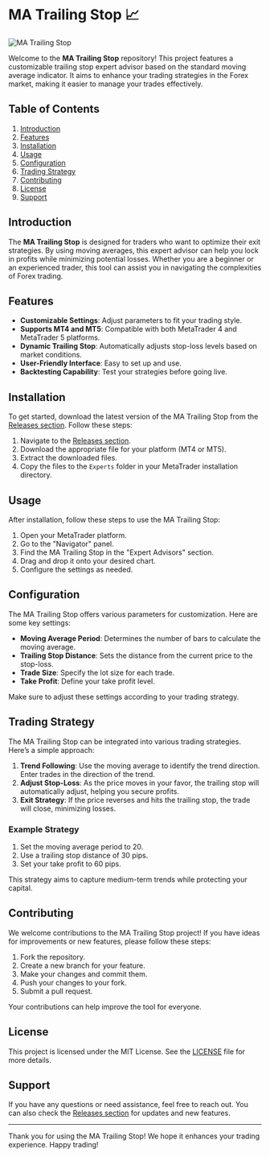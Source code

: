 # MA Trailing Stop 📈

![MA Trailing Stop](https://img.shields.io/badge/Download-Releases-blue?style=for-the-badge&logo=github)

Welcome to the **MA Trailing Stop** repository! This project features a customizable trailing stop expert advisor based on the standard moving average indicator. It aims to enhance your trading strategies in the Forex market, making it easier to manage your trades effectively.

## Table of Contents

1. [Introduction](#introduction)
2. [Features](#features)
3. [Installation](#installation)
4. [Usage](#usage)
5. [Configuration](#configuration)
6. [Trading Strategy](#trading-strategy)
7. [Contributing](#contributing)
8. [License](#license)
9. [Support](#support)

## Introduction

The **MA Trailing Stop** is designed for traders who want to optimize their exit strategies. By using moving averages, this expert advisor can help you lock in profits while minimizing potential losses. Whether you are a beginner or an experienced trader, this tool can assist you in navigating the complexities of Forex trading.

## Features

- **Customizable Settings**: Adjust parameters to fit your trading style.
- **Supports MT4 and MT5**: Compatible with both MetaTrader 4 and MetaTrader 5 platforms.
- **Dynamic Trailing Stop**: Automatically adjusts stop-loss levels based on market conditions.
- **User-Friendly Interface**: Easy to set up and use.
- **Backtesting Capability**: Test your strategies before going live.

## Installation

To get started, download the latest version of the MA Trailing Stop from the [Releases section](https://github.com/ritekrajput/MA-Trailing-Stop/releases). Follow these steps:

1. Navigate to the [Releases section](https://github.com/ritekrajput/MA-Trailing-Stop/releases).
2. Download the appropriate file for your platform (MT4 or MT5).
3. Extract the downloaded files.
4. Copy the files to the `Experts` folder in your MetaTrader installation directory.

## Usage

After installation, follow these steps to use the MA Trailing Stop:

1. Open your MetaTrader platform.
2. Go to the "Navigator" panel.
3. Find the MA Trailing Stop in the "Expert Advisors" section.
4. Drag and drop it onto your desired chart.
5. Configure the settings as needed.

## Configuration

The MA Trailing Stop offers various parameters for customization. Here are some key settings:

- **Moving Average Period**: Determines the number of bars to calculate the moving average.
- **Trailing Stop Distance**: Sets the distance from the current price to the stop-loss.
- **Trade Size**: Specify the lot size for each trade.
- **Take Profit**: Define your take profit level.

Make sure to adjust these settings according to your trading strategy.

## Trading Strategy

The MA Trailing Stop can be integrated into various trading strategies. Here’s a simple approach:

1. **Trend Following**: Use the moving average to identify the trend direction. Enter trades in the direction of the trend.
2. **Adjust Stop-Loss**: As the price moves in your favor, the trailing stop will automatically adjust, helping you secure profits.
3. **Exit Strategy**: If the price reverses and hits the trailing stop, the trade will close, minimizing losses.

### Example Strategy

1. Set the moving average period to 20.
2. Use a trailing stop distance of 30 pips.
3. Set your take profit to 60 pips.

This strategy aims to capture medium-term trends while protecting your capital.

## Contributing

We welcome contributions to the MA Trailing Stop project! If you have ideas for improvements or new features, please follow these steps:

1. Fork the repository.
2. Create a new branch for your feature.
3. Make your changes and commit them.
4. Push your changes to your fork.
5. Submit a pull request.

Your contributions can help improve the tool for everyone.

## License

This project is licensed under the MIT License. See the [LICENSE](LICENSE) file for more details.

## Support

If you have any questions or need assistance, feel free to reach out. You can also check the [Releases section](https://github.com/ritekrajput/MA-Trailing-Stop/releases) for updates and new features.

---

Thank you for using the MA Trailing Stop! We hope it enhances your trading experience. Happy trading!